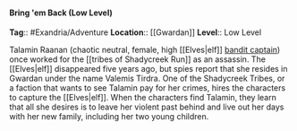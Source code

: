 #### Bring 'em Back (Low Level)
**Tag**:: #Exandria/Adventure
**Location**:: [[Gwardan]]
**Level**:: Low Level

 Talamin Raanan (chaotic neutral, female, high [[Elves|elf]] [bandit captain](https://www.dndbeyond.com/monsters/bandit-captain)) once worked for the [[tribes of Shadycreek Run]] as an assassin. The [[Elves|elf]] disappeared five years ago, but spies report that she resides in Gwardan under the name Valemis Tirdra. One of the Shadycreek Tribes, or a faction that wants to see Talamin pay for her crimes, hires the characters to capture the [[Elves|elf]]. When the characters find Talamin, they learn that all she desires is to leave her violent past behind and live out her days with her new family, including her two young children.
